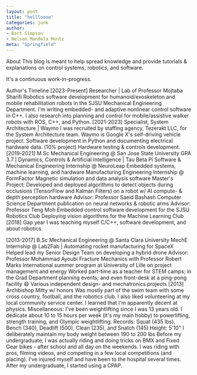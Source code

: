 ```yaml
---
layout: post
title: "hellloooo"
categories: junk
author:
- Bart Simpson
- Nelson Mandela Muntz
meta: "Springfield"
---
```


About
This blog is meant to help spread knowledge and provide tutorials & explanations on control systems, robotics, and software. 

It's a continuous work-in-progress.

Author's Timeline
[2023-Present] Researcher | Lab of Professor Mojtaba Sharifi
Robotics software development for humanoid/exoskeleton and mobile rehabilitation robots in the SJSU Mechanical Engineering Department.
I'm writing embedded- and adaptive nonlinear control software in C++. I also research into planning and control for mobile/assistive walker robots with ROS, C++, and Python.
[2021-2023] Specialist, System Architecture | Waymo
 I was recruited by staffing agency, Tezerakt LLC, for the System Architecture team. 
Waymo is Google X's self-driving vehicle project.
Software development in Python and documenting electrical hardware data.
(10% project) Hardware testing & controls development.
[2019-2021] M.Sc Mechanical Engineering @ San Jose State University
GPA 3.7 | Dynamics, Controls & Artificial Intelligence | Tau Beta Pi
Software & Mechanical Engineering Internship @ NeuroLeap
Embedded systems, machine learning, and hardware
Manufacturing Engineering Internship @ FormFactor
Magnetic simulation and data analysis software
Master's Project: Developed and deployed algorithms to detect objects during occlusions (TensorFlow and Kalman Filters) on a robot w/ AI compute- & depth perception hardware
Advisor: Professor Saeid Bashash
Computer Science Department publication on neural networks & robotic arms
Advisor: Professor Teng Moh
Embedded control software development for the SJSU Robotics Club
Deploying vision algorithms for the Machine Learning Club
[2018] Gap year
I was teaching myself C/C++, software development, and about robotics.

[2013-2017] B.Sc Mechanical Engineering @ Santa Clara University
MechE Internship @ Lab2Fab | Automating rocket manufacturing for SpaceX
Helped lead my Senior Design Team on developing a hybrid drone
Advisor: Professor Mohammad Ayoubi
Fracture Mechanics with Professor Robert Marks
International summer program at University of Lille on project management and energy
Worked part-time as a teacher for STEM camps; in the Grad Department planning events; and even front-desk at a ping-pong facility 😄
Various independent design- and mechatronics projects
[2013] Archbishop Mitty w/ honors
Was mostly part of the swim team with some cross country, football, and the robotics club. I also liked volunteering at my local community service center.
I learned that I'm apparently decent at physics.
Miscellaneous:
I've been weightlifting since I was 13 years old. I dedicate about 10 to 15 hours per week (it's my main hobby) to powerlifting, strength training, and Olympic weightlifting.
Records: Squat (435 lbs), Bench (340), Deadlift (500), Clean (235), and Snatch (145)
Height: 5'10"
I deliberately maintain my body weight between 190 to 200 lbs
Before my undergraduate, I was actually riding and doing tricks on BMX and Fixed Gear bikes - after school and all day on the weekends.
I was riding with pros, filming videos, and competing in a few local competitions (and placing). I've injured myself and have been to the hospital several times.
After my undergraduate, I started using a CPAP.